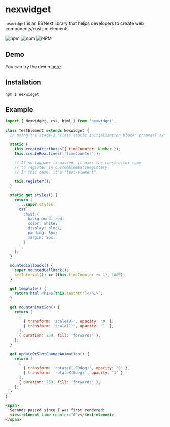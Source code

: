 # nexwidget

`nexwidget` is an ESNext library that helps developers to create web components/custom elements.

![npm](https://img.shields.io/npm/v/nexwidget)
![npm](https://img.shields.io/npm/dw/nexwidget)
![NPM](https://img.shields.io/npm/l/nexwidget)

## Demo

You can try the demo [here](https://codepen.io/Hawmed/pen/NWppjxJ).

## Installation

```
npm i nexwidget
```

## Example

```js
import { Nexwidget, css, html } from 'nexwidget';

class TestElement extends Nexwidget {
  // Using the stage-3 "class static initialization block" proposal syntax.

  static {
    this.createAttributes({ timeCounter: Number });
    this.createReactives(['timeCounter']);

    // If no tagname is passed, it uses the constructor name
    // to register in CustomElementsRegistery.
    // In this case, it's "test-element".

    this.register();
  }

  static get styles() {
    return [
      ...super.styles,
      css`
        :host {
          background: red;
          color: white;
          display: block;
          padding: 8px;
          margin: 8px;
        }
      `,
    ];
  }

  mountedCallback() {
    super.mountedCallback();
    setInterval(() => (this.timeCounter += 1), 1000);
  }

  get template() {
    return html`<h1>${this.testAttr}</h1>`;
  }

  get mountAnimation() {
    return [
      [
        { transform: 'scale(0)', opacity: '0' },
        { transform: 'scale(1)', opacity: '1' },
      ],
      { duration: 250, fill: 'forwards' },
    ];
  }

  get updateOrSlotChangeAnimation() {
    return [
      [
        { transform: 'rotateX(-90deg)', opacity: '0' },
        { transform: 'rotateX(0deg)', opacity: '1' },
      ],
      { duration: 250, fill: 'forwards' },
    ];
  }
}
```

```html
<span>
  Seconds passed since I was first rendered:
  <test-element time-counter="0"></test-element>
</span>
```
